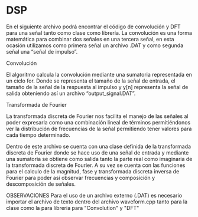 # DSP
En el siguiente archivo podrá encontrar el código de convolución y DFT para una señal tanto como clase como librería. 
La convolución es una forma matemática para combinar dos señales en una tercera señal, en esta ocasión utilizamos como primera señal un archivo .DAT y como segunda señal una “señal de impulso”. 

Convolución

El algoritmo calcula la convolución mediante una sumatoria representada en un ciclo for. Donde se representa el tamaño de la señal de entrada, el tamaño de la señal de la respuesta al impulso y y[n] representa la señal de salida obteniendo así un archivo “output_signal.DAT”.

Transformada de Fourier

La transformada discreta de Fourier nos facilita el manejo de las señales al poder expresarla como una combinación lineal de términos permitiéndonos ver la distribución de frecuencias de la señal permitiendo tener valores para cada tiempo determinado.

Dentro de este archivo se cuenta con una clase definida de la transformada discreta de Fourier donde se hace uso de una señal de entrada y mediante una sumatoria se obtiene como salida tanto la parte real como imaginaria de la transformada discreta de Fourier. A su vez se cuenta con las funciones para el calculo de la magnitud, fase y transformada discreta inversa de Fourier para poder así observar frecuencias y composición y descomposición de señales.

OBSERVACIONES
Para el uso de un archivo externo (.DAT) es necesario importar el archivo de texto dentro del archivo waveform.cpp tanto para la clase como la para libreria para "Convolution" y "DFT"
